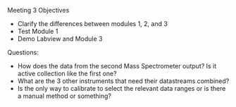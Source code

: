 Meeting 3 Objectives

- Clarify the differences between modules 1, 2, and 3
- Test Module 1
- Demo Labview and Module 3

Questions:

- How does the data from the second Mass Spectrometer output? Is it active collection like the first one?
- What are the 3 other instruments that need their datastreams combined?
- Is the only way to calibrate to select the relevant data ranges or is there a manual method or something?
